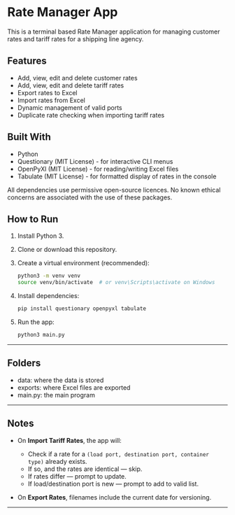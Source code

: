 # Rate Manager App

This is a terminal based Rate Manager application for managing customer rates and tariff rates for a shipping line agency.

## Features

- Add, view, edit and delete customer rates
- Add, view, edit and delete tariff rates
- Export rates to Excel
- Import rates from Excel
- Dynamic management of valid ports
- Duplicate rate checking when importing tariff rates

## Built With

- Python
- Questionary (MIT License) - for interactive CLI menus
- OpenPyXl (MIT License) - for reading/writing Excel files
- Tabulate (MIT License) - for formatted display of rates in the console

All dependencies use permissive open-source licences. No known ethical concerns are associated with the use of these packages.

## How to Run

1. Install Python 3.
2. Clone or download this repository.
3. Create a virtual environment (recommended):

    ```bash
    python3 -m venv venv
    source venv/bin/activate  # or venv\Scripts\activate on Windows
    ```

4. Install dependencies:

    ```bash
    pip install questionary openpyxl tabulate
    ```

5. Run the app:

    ```bash
    python3 main.py
    ```

---

## Folders

- data: where the data is stored
- exports: where Excel files are exported
- main.py: the main program

---

## Notes

- On **Import Tariff Rates**, the app will:
  - Check if a rate for a `(load port, destination port, container type)` already exists.
  - If so, and the rates are identical — skip.
  - If rates differ — prompt to update.
  - If load/destination port is new — prompt to add to valid list.
  
- On **Export Rates**, filenames include the current date for versioning.

---
